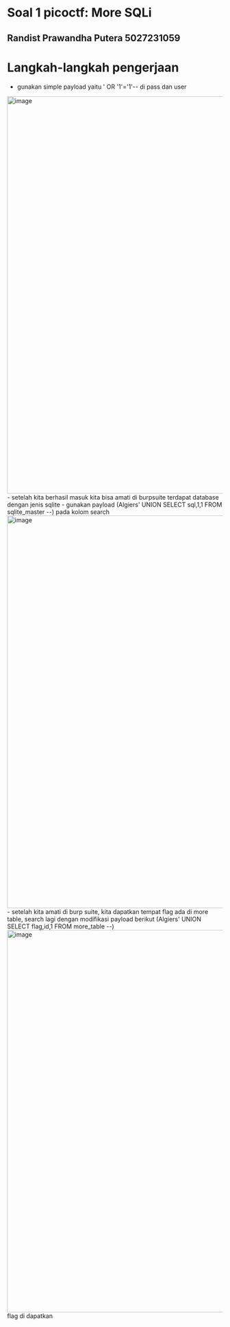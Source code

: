 # Soal 1 picoctf: More SQLi

## Randist Prawandha Putera 5027231059

# Langkah-langkah pengerjaan
- gunakan simple payload yaitu ' OR '1'='1'-- di pass dan user
<img width="1079" height="925" alt="image" src="https://github.com/user-attachments/assets/2a635496-3143-4ac1-8d27-3e7c5f260cf7" />
- setelah kita berhasil masuk kita bisa amati di burpsuite terdapat database dengan jenis sqlite
- gunakan payload (Algiers' UNION SELECT sql,1,1 FROM sqlite_master --) pada kolom search 
<img width="1079" height="914" alt="image" src="https://github.com/user-attachments/assets/92d87e94-f14f-491e-b145-8f62ff1da7f9" />
- setelah kita amati di burp suite, kita dapatkan tempat flag ada di more table, search lagi dengan modifikasi payload berikut
(Algiers' UNION SELECT flag,id,1 FROM more_table --) 
<img width="1079" height="890" alt="image" src="https://github.com/user-attachments/assets/b45f5734-f201-4351-99f1-5515609decb4" />
flag di dapatkan
